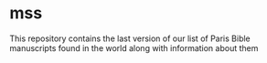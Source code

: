 # mss
This repository contains the last version of our list of Paris Bible manuscripts found in the world along with information about them
